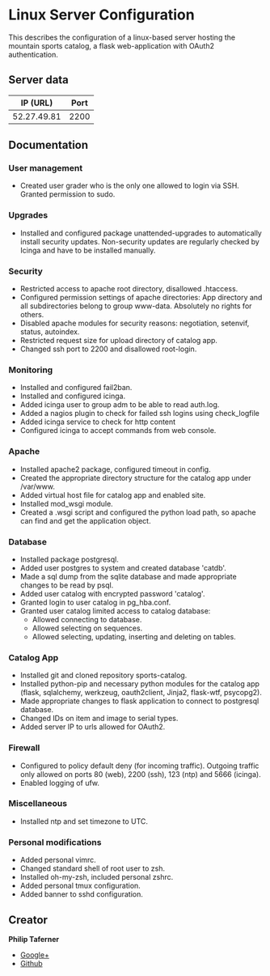 # Linux Server Configuration

This describes the configuration of a linux-based server hosting the mountain 
sports catalog, a flask web-application with OAuth2 authentication.


## Server data

IP (URL) | Port
----|-----
52.27.49.81 | 2200


## Documentation


### User management

- Created user grader who is the only one allowed to login via SSH. Granted
  permission to sudo.

### Upgrades

- Installed and configured package unattended-upgrades to automatically install
  security updates. Non-security updates are regularly checked by Icinga and
  have to be installed manually.

### Security

- Restricted access to apache root directory, disallowed .htaccess.
- Configured permission settings of apache directories: App directory and all
  subdirectories belong to group www-data. Absolutely no rights for others.
- Disabled apache modules for security reasons: negotiation, setenvif, status,
  autoindex.
- Restricted request size for upload directory of catalog app.
- Changed ssh port to 2200 and disallowed root-login.

### Monitoring

- Installed and configured fail2ban.
- Installed and configured icinga.
- Added icinga user to group adm to be able to read auth.log.
- Added a nagios plugin to check for failed ssh logins using check_logfile
- Added icinga service to check for http content
- Configured icinga to accept commands from web console.

### Apache

- Installed apache2 package, configured timeout in config.
- Created the appropriate directory structure for the catalog app under
  /var/www.
- Added virtual host file for catalog app and enabled site.
- Installed mod_wsgi module.
- Created a .wsgi script and configured the python load path, so apache can
  find and get the application object.

### Database

- Installed package postgresql.
- Added user postgres to system and created database 'catdb'.
- Made a sql dump from the sqlite database and made appropriate changes to be
  read by psql.
- Added user catalog with encrypted password 'catalog'.
- Granted login to user catalog in pg_hba.conf.
- Granted user catalog limited access to catalog database:
  - Allowed connecting to database.
  - Allowed selecting on sequences.
  - Allowed selecting, updating, inserting and deleting on tables.

### Catalog App

- Installed git and cloned repository sports-catalog.
- Installed python-pip and necessary python modules for the catalog app
  (flask, sqlalchemy, werkzeug, oauth2client, Jinja2, flask-wtf, psycopg2).
- Made appropriate changes to flask application to connect to postgresql
  database.
- Changed IDs on item and image to serial types.
- Added server IP to urls allowed for OAuth2.

### Firewall

- Configured to policy default deny (for incoming traffic). Outgoing traffic
  only allowed on ports 80 (web), 2200 (ssh), 123 (ntp) and 5666 (icinga).
- Enabled logging of ufw.

### Miscellaneous

- Installed ntp and set timezone to UTC.

### Personal modifications

- Added personal vimrc.
- Changed standard shell of root user to zsh.
- Installed oh-my-zsh, included personal zshrc.
- Added personal tmux configuration.
- Added banner to sshd configuration.


## Creator

**Philip Taferner**

* [Google+](https://plus.google.com/u/0/+PhilipTaferner/posts)
* [Github](https://github.com/ctaf)

[1]: https://www.python.org/download/releases/2.7
[2]: https://developers.google.com/appengine
[3]: https://console.developers.google.com
